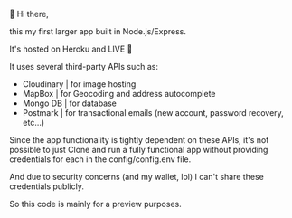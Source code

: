  👋 Hi there,

this my first larger app built in Node.js/Express.

It's hosted on Heroku and LIVE 🚀 

It uses several third-party APIs such as:

- Cloudinary | for image hosting
- MapBox | for Geocoding and address autocomplete
- Mongo DB | for database
- Postmark | for transactional emails (new account, password recovery, etc...)

Since the app functionality is tightly dependent on these APIs, it's not possible to just Clone and run a fully functional app without providing credentials for each in the config/config.env file.

And due to security concerns (and my wallet, lol) I can't share these credentials publicly.

So this code is mainly for a preview purposes.


